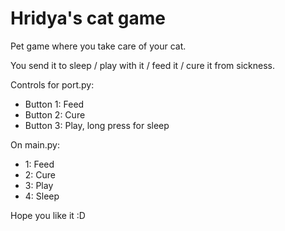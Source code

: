 # Hridya's cat game

Pet game where you take care of your cat.

You send it to sleep / play with it / feed it / cure it from sickness.

Controls for port.py:
- Button 1: Feed
- Button 2: Cure
- Button 3: Play, long press for sleep

On main.py:
- 1: Feed
- 2: Cure
- 3: Play
- 4: Sleep

Hope you like it :D

